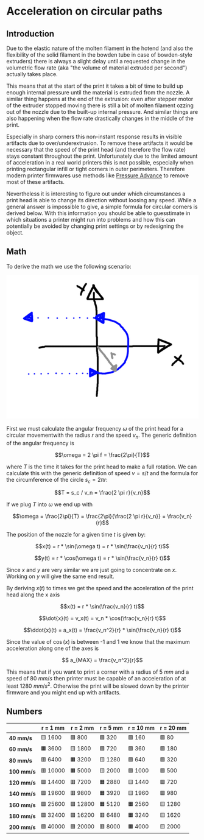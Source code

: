 # Acceleration on circular paths

## Introduction

Due to the elastic nature of the molten filament in the hotend (and also the flexibility of the solid filament in the bowden tube in case of bowden-style extruders) there is always a slight delay until a requested change in the volumetric flow rate (aka "the volume of material extruded per second") actually takes place. 

This means that at the start of the print it takes a bit of time to build up enough internal pressure until the material is extruded from the nozzle. A similar thing happens at the end of the extrusion: even after stepper motor of the extruder stopped moving there is still a bit of molten filament ozzing out of the nozzle due to the built-up internal pressure. And similar things are also happening when the flow rate drastically changes in the middle of the print. 

Especially in sharp corners this non-instant response results in visible artifacts due to over/underextrusion. To remove these artifacts it would be necessary that the speed of the print head (and therefore the flow rate) stays constant throughout the print. Unfortunately due to the limited amount of acceleration in a real world printers this is not possible, especially when printing rectangular infill or tight corners in outer perimeters. Therefore modern printer firmwares use methods like [Pressure Advance](https://www.klipper3d.org/Pressure_Advance.html) to remove most of these artifacts.

Nevertheless it is interesting to figure out under which circumstances a print head is able to change its direction without loosing any speed. While a general answer is impossible to give, a simple formula for circular corners is derived below. With this information you should be able to guesstimate in which situations a printer might run into problems and how this can potentially be avoided by changing print settings or by redesigning the object.

## Math

To derive the math we use the following scenario:

![Volumetric flow rate in Prusaslicer](/src/images/circular-path.png)

First we must calculate the angular frequency $\omega$ of the print head for a circular movementwith the radius $r$ and the speed $v_n$. The generic definition of the angular frequency is

$$\omega = 2 \pi f = \frac{2\pi}{T}$$

where $T$ is the time it takes for the print head to make a full rotation. We can calculate this with the generic definition of speed $v = s / t$ and the formula for the circumference of the circle $s_c = 2 \pi r$:

$$T = s_c / v_n = \frac{2 \pi r}{v_n}$$

If we plug $T$ into $\omega$ we end up with

$$\omega = \frac{2\pi}{T} = \frac{2\pi}{\frac{2 \pi r}{v_n}} = \frac{v_n}{r}$$

The position of the nozzle for a given time $t$ is given by:

$$x(t) = r * \sin(\omega  t) = r * \sin(\frac{v_n}{r} t)$$

$$y(t) = r * \cos(\omega  t) = r * \sin(\frac{v_n}{r} t)$$

Since $x$ and $y$ are very similar we are just going to concentrate on $x$. Working on $y$ will give the same end result.

By deriving $x(t)$ to times we get the speed and the acceleration of the print head along the x axis

$$x(t) = r * \sin(\frac{v_n}{r} t)$$

$$\dot{x}(t) = v_x(t) = v_n * \cos(\frac{v_n}{r} t)$$

$$\ddot{x}(t) = a_x(t) = \frac{v_n^2}{r} * \sin(\frac{v_n}{r} t)$$

Since the value of $\cos(x)$ is between -1 and 1 we know that the maximum acceleration along one of the axes is

$$ a_{MAX} = \frac{v_n^2}{r}$$

This means that if you want to print a corner with a radius of $5\ mm$ and a speed of $80\ mm/s$ then printer must be capable of an acceleration of at least $1280\ mm/s^2$. Otherwise the print will be slowed down by the printer firmware and you might end up with artifacts.

## Numbers

| | r = 1 mm |  r = 2 mm |  r = 5 mm |  r = 10 mm |  r = 20 mm | 
|--- |--- | --- | --- | --- | --- | 
| **40 mm/s** | 🟨 1600 |🟩 800 |🟩 320 |🟩 160 |🟩 80 |
| **60 mm/s** | 🟧 3600 |🟨 1800 |🟩 720 |🟩 360 |🟩 180 |
| **80 mm/s** | 🟥 6400 |🟧 3200 |🟨 1280 |🟩 640 |🟩 320 |
| **100 mm/s** | 🟥 10000 |🟧 5000 |🟨 2000 |🟩 1000 |🟩 500 |
| **120 mm/s** | 🟪 14400 |🟥 7200 |🟧 2880 |🟨 1440 |🟩 720 |
| **140 mm/s** | 🟪 19600 |🟥 9800 |🟧 3920 |🟨 1960 |🟩 980 |
| **160 mm/s** | 🟪 25600 |🟪 12800 |🟧 5120 |🟧 2560 |🟨 1280 |
| **180 mm/s** | 🟪 32400 |🟪 16200 |🟥 6480 |🟧 3240 |🟨 1620 |
| **200 mm/s** | 🟪 40000 |🟪 20000 |🟥 8000 |🟧 4000 |🟨 2000 |

